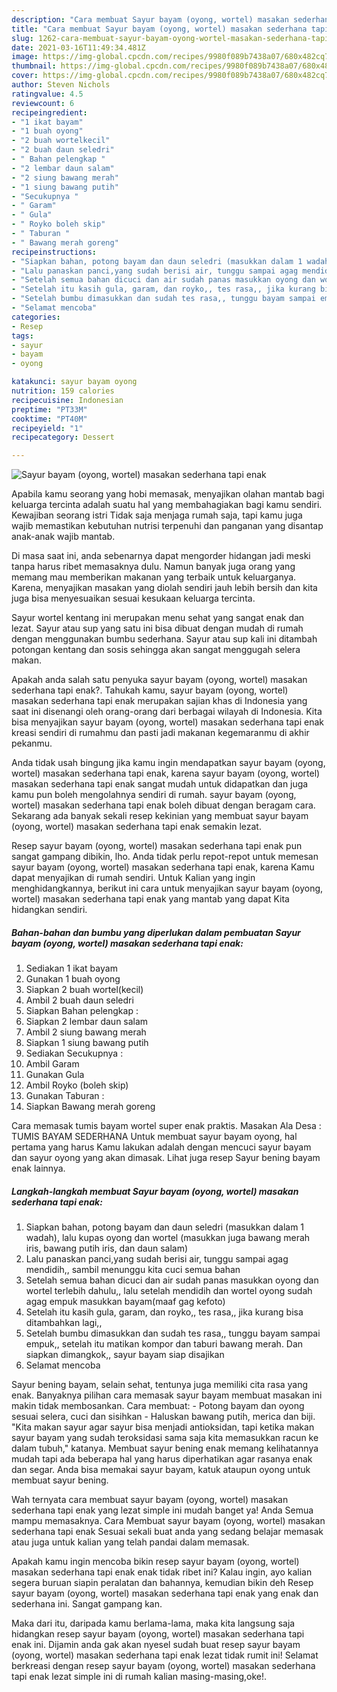 ```yaml
---
description: "Cara membuat Sayur bayam (oyong, wortel) masakan sederhana tapi enak yang lezat Untuk Jualan"
title: "Cara membuat Sayur bayam (oyong, wortel) masakan sederhana tapi enak yang lezat Untuk Jualan"
slug: 1262-cara-membuat-sayur-bayam-oyong-wortel-masakan-sederhana-tapi-enak-yang-lezat-untuk-jualan
date: 2021-03-16T11:49:34.481Z
image: https://img-global.cpcdn.com/recipes/9980f089b7438a07/680x482cq70/sayur-bayam-oyong-wortel-masakan-sederhana-tapi-enak-foto-resep-utama.jpg
thumbnail: https://img-global.cpcdn.com/recipes/9980f089b7438a07/680x482cq70/sayur-bayam-oyong-wortel-masakan-sederhana-tapi-enak-foto-resep-utama.jpg
cover: https://img-global.cpcdn.com/recipes/9980f089b7438a07/680x482cq70/sayur-bayam-oyong-wortel-masakan-sederhana-tapi-enak-foto-resep-utama.jpg
author: Steven Nichols
ratingvalue: 4.5
reviewcount: 6
recipeingredient:
- "1 ikat bayam"
- "1 buah oyong"
- "2 buah wortelkecil"
- "2 buah daun seledri"
- " Bahan pelengkap "
- "2 lembar daun salam"
- "2 siung bawang merah"
- "1 siung bawang putih"
- "Secukupnya "
- " Garam"
- " Gula"
- " Royko boleh skip"
- " Taburan "
- " Bawang merah goreng"
recipeinstructions:
- "Siapkan bahan, potong bayam dan daun seledri (masukkan dalam 1 wadah), lalu kupas oyong dan wortel (masukkan juga bawang merah iris, bawang putih iris, dan daun salam)"
- "Lalu panaskan panci,yang sudah berisi air, tunggu sampai agag mendidih,, sambil menunggu kita cuci semua bahan"
- "Setelah semua bahan dicuci dan air sudah panas masukkan oyong dan wortel terlebih dahulu,, lalu setelah mendidih dan wortel oyong sudah agag empuk masukkan bayam(maaf gag kefoto)"
- "Setelah itu kasih gula, garam, dan royko,, tes rasa,, jika kurang bisa ditambahkan lagi,,"
- "Setelah bumbu dimasukkan dan sudah tes rasa,, tunggu bayam sampai empuk,, setelah itu matikan kompor dan taburi bawang merah. Dan siapkan dimangkok,, sayur bayam siap disajikan"
- "Selamat mencoba"
categories:
- Resep
tags:
- sayur
- bayam
- oyong

katakunci: sayur bayam oyong 
nutrition: 159 calories
recipecuisine: Indonesian
preptime: "PT33M"
cooktime: "PT40M"
recipeyield: "1"
recipecategory: Dessert

---
```



![Sayur bayam (oyong, wortel) masakan sederhana tapi enak](https://img-global.cpcdn.com/recipes/9980f089b7438a07/680x482cq70/sayur-bayam-oyong-wortel-masakan-sederhana-tapi-enak-foto-resep-utama.jpg)

Apabila kamu seorang yang hobi memasak, menyajikan olahan mantab bagi keluarga tercinta adalah suatu hal yang membahagiakan bagi kamu sendiri. Kewajiban seorang istri Tidak saja menjaga rumah saja, tapi kamu juga wajib memastikan kebutuhan nutrisi terpenuhi dan panganan yang disantap anak-anak wajib mantab.

Di masa  saat ini, anda sebenarnya dapat mengorder hidangan jadi meski tanpa harus ribet memasaknya dulu. Namun banyak juga orang yang memang mau memberikan makanan yang terbaik untuk keluarganya. Karena, menyajikan masakan yang diolah sendiri jauh lebih bersih dan kita juga bisa menyesuaikan sesuai kesukaan keluarga tercinta. 

Sayur wortel kentang ini merupakan menu sehat yang sangat enak dan lezat. Sayur atau sup yang satu ini bisa dibuat dengan mudah di rumah dengan menggunakan bumbu sederhana. Sayur atau sup kali ini ditambah potongan kentang dan sosis sehingga akan sangat menggugah selera makan.

Apakah anda salah satu penyuka sayur bayam (oyong, wortel) masakan sederhana tapi enak?. Tahukah kamu, sayur bayam (oyong, wortel) masakan sederhana tapi enak merupakan sajian khas di Indonesia yang saat ini disenangi oleh orang-orang dari berbagai wilayah di Indonesia. Kita bisa menyajikan sayur bayam (oyong, wortel) masakan sederhana tapi enak kreasi sendiri di rumahmu dan pasti jadi makanan kegemaranmu di akhir pekanmu.

Anda tidak usah bingung jika kamu ingin mendapatkan sayur bayam (oyong, wortel) masakan sederhana tapi enak, karena sayur bayam (oyong, wortel) masakan sederhana tapi enak sangat mudah untuk didapatkan dan juga kamu pun boleh mengolahnya sendiri di rumah. sayur bayam (oyong, wortel) masakan sederhana tapi enak boleh dibuat dengan beragam cara. Sekarang ada banyak sekali resep kekinian yang membuat sayur bayam (oyong, wortel) masakan sederhana tapi enak semakin lezat.

Resep sayur bayam (oyong, wortel) masakan sederhana tapi enak pun sangat gampang dibikin, lho. Anda tidak perlu repot-repot untuk memesan sayur bayam (oyong, wortel) masakan sederhana tapi enak, karena Kamu dapat menyajikan di rumah sendiri. Untuk Kalian yang ingin menghidangkannya, berikut ini cara untuk menyajikan sayur bayam (oyong, wortel) masakan sederhana tapi enak yang mantab yang dapat Kita hidangkan sendiri.

<!--inarticleads1-->

##### Bahan-bahan dan bumbu yang diperlukan dalam pembuatan Sayur bayam (oyong, wortel) masakan sederhana tapi enak:

1. Sediakan 1 ikat bayam
1. Gunakan 1 buah oyong
1. Siapkan 2 buah wortel(kecil)
1. Ambil 2 buah daun seledri
1. Siapkan  Bahan pelengkap :
1. Siapkan 2 lembar daun salam
1. Ambil 2 siung bawang merah
1. Siapkan 1 siung bawang putih
1. Sediakan Secukupnya :
1. Ambil  Garam
1. Gunakan  Gula
1. Ambil  Royko (boleh skip)
1. Gunakan  Taburan :
1. Siapkan  Bawang merah goreng


Cara memasak tumis bayam wortel super enak praktis. Masakan Ala Desa : TUMIS BAYAM SEDERHANA Untuk membuat sayur bayam oyong, hal pertama yang harus Kamu lakukan adalah dengan mencuci sayur bayam dan sayur oyong yang akan dimasak. Lihat juga resep Sayur bening bayam enak lainnya. 

<!--inarticleads2-->

##### Langkah-langkah membuat Sayur bayam (oyong, wortel) masakan sederhana tapi enak:

1. Siapkan bahan, potong bayam dan daun seledri (masukkan dalam 1 wadah), lalu kupas oyong dan wortel (masukkan juga bawang merah iris, bawang putih iris, dan daun salam)
1. Lalu panaskan panci,yang sudah berisi air, tunggu sampai agag mendidih,, sambil menunggu kita cuci semua bahan
1. Setelah semua bahan dicuci dan air sudah panas masukkan oyong dan wortel terlebih dahulu,, lalu setelah mendidih dan wortel oyong sudah agag empuk masukkan bayam(maaf gag kefoto)
1. Setelah itu kasih gula, garam, dan royko,, tes rasa,, jika kurang bisa ditambahkan lagi,,
1. Setelah bumbu dimasukkan dan sudah tes rasa,, tunggu bayam sampai empuk,, setelah itu matikan kompor dan taburi bawang merah. Dan siapkan dimangkok,, sayur bayam siap disajikan
1. Selamat mencoba


Sayur bening bayam, selain sehat, tentunya juga memiliki cita rasa yang enak. Banyaknya pilihan cara memasak sayur bayam membuat masakan ini makin tidak membosankan. Cara membuat: - Potong bayam dan oyong sesuai selera, cuci dan sisihkan - Haluskan bawang putih, merica dan biji. &#34;Kita makan sayur agar sayur bisa menjadi antioksidan, tapi ketika makan sayur bayam yang sudah teroksidasi sama saja kita memasukkan racun ke dalam tubuh,&#34; katanya. Membuat sayur bening enak memang kelihatannya mudah tapi ada beberapa hal yang harus diperhatikan agar rasanya enak dan segar. Anda bisa memakai sayur bayam, katuk ataupun oyong untuk membuat sayur bening. 

Wah ternyata cara membuat sayur bayam (oyong, wortel) masakan sederhana tapi enak yang lezat simple ini mudah banget ya! Anda Semua mampu memasaknya. Cara Membuat sayur bayam (oyong, wortel) masakan sederhana tapi enak Sesuai sekali buat anda yang sedang belajar memasak atau juga untuk kalian yang telah pandai dalam memasak.

Apakah kamu ingin mencoba bikin resep sayur bayam (oyong, wortel) masakan sederhana tapi enak enak tidak ribet ini? Kalau ingin, ayo kalian segera buruan siapin peralatan dan bahannya, kemudian bikin deh Resep sayur bayam (oyong, wortel) masakan sederhana tapi enak yang enak dan sederhana ini. Sangat gampang kan. 

Maka dari itu, daripada kamu berlama-lama, maka kita langsung saja hidangkan resep sayur bayam (oyong, wortel) masakan sederhana tapi enak ini. Dijamin anda gak akan nyesel sudah buat resep sayur bayam (oyong, wortel) masakan sederhana tapi enak lezat tidak rumit ini! Selamat berkreasi dengan resep sayur bayam (oyong, wortel) masakan sederhana tapi enak lezat simple ini di rumah kalian masing-masing,oke!.


